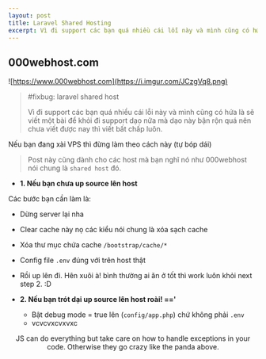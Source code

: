 ```yaml
---
layout: post
title: Laravel Shared Hosting
excerpt: Vì đi support các bạn quá nhiều cái lỗi này và mình cũng có hứa là sẽ viết một bài để khỏi đi support dạo nữa mà dạo này bận rộn quá nên chưa viết được nay thì viết bất chấp luôn.
---
```


## 000webhost.com

![https://www.000webhost.com](https://i.imgur.com/JCzgVq8.png)

> #fixbug: laravel shared host
>
>Vì đi support các bạn quá nhiều cái lỗi này và mình cũng có hứa là sẽ viết một bài để khỏi đi support dạo nữa mà dạo này bận rộn quá nên chưa viết được nay thì viết bất chấp luôn.

Nếu bạn đang xài VPS thì đừng làm theo cách này (tự bóp  dái)
>Post này cũng dành cho các host mà bạn nghĩ nó như 000webhost nói chung là `shared host` đó.



+ **1. Nếu bạn chưa up source lên host** 

Các bước bạn cần làm là:
  + Dừng server lại nha
  + Clear cache này nọ các kiểu nói chung là xóa sạch cache
  + Xóa thư mục chứa cache `/bootstrap/cache/*`
  + Config file `.env` đúng với trên host thật
  + Rồi up lên đi. Hên xuôi à! bình thường ai ăn ở tốt thì work luôn khỏi next step 2. :D

+ **2. Nếu bạn trót dại up source lên host roài! =='**
  + Bật debug mode = true lên (`config/app.php`) chứ không phải `.env`
  + vcvcvxcvxvxc

<p align="center" class="pre">
JS can do everything but take care on how to handle exceptions in your code. Otherwise they go crazy like the panda above.
</p>



